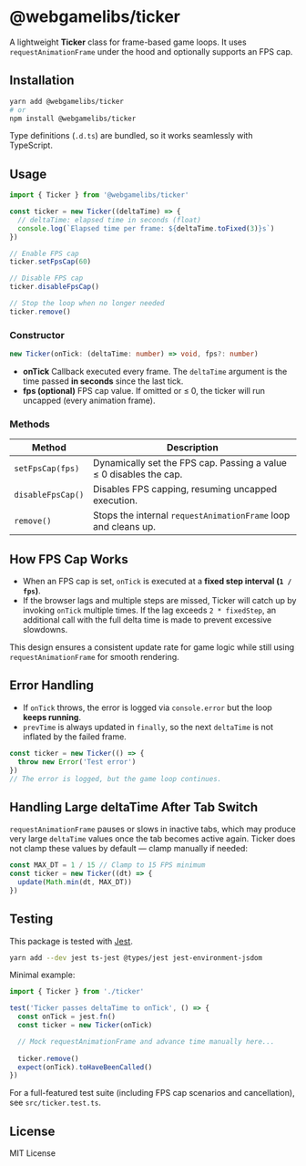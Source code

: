 # @webgamelibs/ticker

A lightweight **Ticker** class for frame-based game loops.
It uses `requestAnimationFrame` under the hood and optionally supports an FPS cap.

## Installation

```bash
yarn add @webgamelibs/ticker
# or
npm install @webgamelibs/ticker
```

Type definitions (`.d.ts`) are bundled, so it works seamlessly with TypeScript.

## Usage

```ts
import { Ticker } from '@webgamelibs/ticker'

const ticker = new Ticker((deltaTime) => {
  // deltaTime: elapsed time in seconds (float)
  console.log(`Elapsed time per frame: ${deltaTime.toFixed(3)}s`)
})

// Enable FPS cap
ticker.setFpsCap(60)

// Disable FPS cap
ticker.disableFpsCap()

// Stop the loop when no longer needed
ticker.remove()
```

### Constructor

```ts
new Ticker(onTick: (deltaTime: number) => void, fps?: number)
```

* **onTick**
  Callback executed every frame. The `deltaTime` argument is the time passed **in seconds** since the last tick.
* **fps (optional)**
  FPS cap value. If omitted or ≤ 0, the ticker will run uncapped (every animation frame).

### Methods

| Method            | Description                                                        |
| ----------------- | ------------------------------------------------------------------ |
| `setFpsCap(fps)`  | Dynamically set the FPS cap. Passing a value ≤ 0 disables the cap. |
| `disableFpsCap()` | Disables FPS capping, resuming uncapped execution.                 |
| `remove()`        | Stops the internal `requestAnimationFrame` loop and cleans up.     |

## How FPS Cap Works

* When an FPS cap is set, `onTick` is executed at a **fixed step interval (`1 / fps`)**.
* If the browser lags and multiple steps are missed, Ticker will catch up by invoking `onTick` multiple times.
  If the lag exceeds `2 * fixedStep`, an additional call with the full delta time is made to prevent excessive slowdowns.

This design ensures a consistent update rate for game logic while still using `requestAnimationFrame` for smooth rendering.

## Error Handling

* If `onTick` throws, the error is logged via `console.error` but the loop **keeps running**.
* `prevTime` is always updated in `finally`, so the next `deltaTime` is not inflated by the failed frame.

```ts
const ticker = new Ticker(() => {
  throw new Error('Test error')
})
// The error is logged, but the game loop continues.
```

## Handling Large deltaTime After Tab Switch

`requestAnimationFrame` pauses or slows in inactive tabs, which may produce very large `deltaTime` values once the tab becomes active again.
Ticker does not clamp these values by default — clamp manually if needed:

```ts
const MAX_DT = 1 / 15 // Clamp to 15 FPS minimum
const ticker = new Ticker((dt) => {
  update(Math.min(dt, MAX_DT))
})
```

## Testing

This package is tested with [Jest](https://jestjs.io/).

```bash
yarn add --dev jest ts-jest @types/jest jest-environment-jsdom
```

Minimal example:

```ts
import { Ticker } from './ticker'

test('Ticker passes deltaTime to onTick', () => {
  const onTick = jest.fn()
  const ticker = new Ticker(onTick)

  // Mock requestAnimationFrame and advance time manually here...
  
  ticker.remove()
  expect(onTick).toHaveBeenCalled()
})
```

For a full-featured test suite (including FPS cap scenarios and cancellation), see `src/ticker.test.ts`.

## License

MIT License
